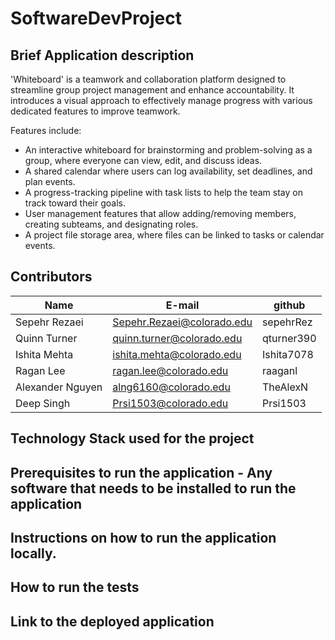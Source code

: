 # **SoftwareDevProject**
## Brief Application description
'Whiteboard' is a teamwork and collaboration platform designed to streamline group project management and enhance accountability. It introduces a visual approach to effectively manage progress with various dedicated features to improve teamwork.

Features include:

- An interactive whiteboard for brainstorming and problem-solving as a group, where everyone can view, edit, and discuss ideas.
- A shared calendar where users can log availability, set deadlines, and plan events.
- A progress-tracking pipeline with task lists to help the team stay on track toward their goals.
- User management features that allow adding/removing members, creating subteams, and designating roles.
- A project file storage area, where files can be linked to tasks or calendar events.
## Contributors 
| Name | E-mail | github |
| ---- | ------ | ------ |
| Sepehr Rezaei | Sepehr.Rezaei@colorado.edu | sepehrRez |
| Quinn Turner | quinn.turner@colorado.edu | qturner390 |
| Ishita Mehta | ishita.mehta@colorado.edu | Ishita7078 |
| Ragan Lee | ragan.lee@colorado.edu | raaganl |
| Alexander Nguyen | alng6160@colorado.edu | TheAlexN |
| Deep Singh | Prsi1503@colorado.edu | Prsi1503 |
## Technology Stack used for the project
## Prerequisites to run the application - Any software that needs to be installed to run the application
## Instructions on how to run the application locally.
## How to run the tests
## Link to the deployed application